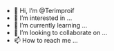 - 👋 Hi, I’m @Terimproif
- 👀 I’m interested in ...
- 🌱 I’m currently learning ...
- 💞️ I’m looking to collaborate on ...
- 📫 How to reach me ...

<!---
Terimproif/Terimproif is a ✨ special ✨ repository because its `README.md` (this file) appears on your GitHub profile.
You can click the Preview link to take a look at your changes.
--->
